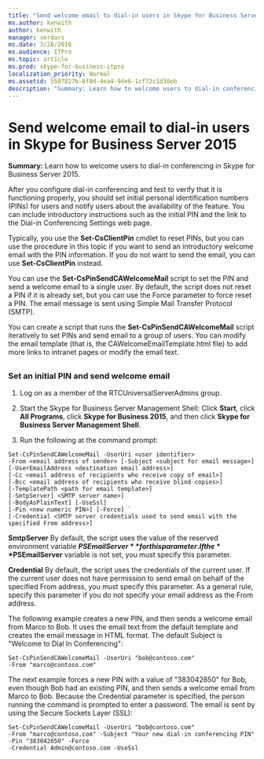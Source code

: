 ```yaml
---
title: "Send welcome email to dial-in users in Skype for Business Server 2015"
ms.author: kenwith
author: kenwith
manager: serdars
ms.date: 3/28/2016
ms.audience: ITPro
ms.topic: article
ms.prod: skype-for-business-itpro
localization_priority: Normal
ms.assetid: 5507827b-6f8d-4ea4-94e6-1cf72c1d38eb
description: "Summary: Learn how to welcome users to dial-in conferencing in Skype for Business Server 2015."
---
```


# Send welcome email to dial-in users in Skype for Business Server 2015
 
**Summary:** Learn how to welcome users to dial-in conferencing in Skype for Business Server 2015.
  
After you configure dial-in conferencing and test to verify that it is functioning properly, you should set initial personal identification numbers (PINs) for users and notify users about the availability of the feature. You can include introductory instructions such as the initial PIN and the link to the Dial-in Conferencing Settings web page. 
  
Typically, you use the **Set-CsClientPin** cmdlet to reset PINs, but you can use the procedure in this topic if you want to send an introductory welcome email with the PIN information. If you do not want to send the email, you can use **Set-CsClientPin** instead.
  
You can use the **Set-CsPinSendCAWelcomeMail** script to set the PIN and send a welcome email to a single user. By default, the script does not reset a PIN if it is already set, but you can use the Force parameter to force reset a PIN. The email message is sent using Simple Mail Transfer Protocol (SMTP).
  
You can create a script that runs the **Set-CsPinSendCAWelcomeMail** script iteratively to set PINs and send email to a group of users. You can modify the email template (that is, the CAWelcomeEmailTemplate.html file) to add more links to intranet pages or modify the email text.
  
## 

### Set an initial PIN and send welcome email

1. Log on as a member of the RTCUniversalServerAdmins group.
    
2. Start the Skype for Business Server Management Shell: Click **Start**, click **All Programs**, click **Skype for Business 2015**, and then click **Skype for Business Server Management Shell**.
    
3. Run the following at the command prompt:
    
  ```
  Set-CsPinSendCAWelcomeMail -UserUri <user identifier>
-From <email address of sender> [-Subject <subject for email message>]
[-UserEmailAddress <destination email address>]
[-Cc <email address of recipients who receive copy of email>]
[-Bcc <email address of recipients who receive blind copies>]
[-TemplatePath <path for email template>]
[-SmtpServer] <SMTP server name>]
[-BodyAsPlainText] [-UseSsl]
[-Pin <new numeric PIN>] [-Force] `
[-Credential <SMTP server credentials used to send email with the specified From address>]
  ```

**SmtpServer** By default, the script uses the value of the reserved environment variable **$PSEmailServer** for this parameter. If the **$PSEmailServer** variable is not set, you must specify this parameter.
    
**Credential** By default, the script uses the credentials of the current user. If the current user does not have permission to send email on behalf of the specified From address, you must specify this parameter. As a general rule, specify this parameter if you do not specify your email address as the From address.
    
The following example creates a new PIN, and then sends a welcome email from Marco to Bob. It uses the email text from the default template and creates the email message in HTML format. The default Subject is "Welcome to Dial In Conferencing":
  
```
Set-CsPinSendCAWelcomeMail -UserUri "bob@contoso.com"
-From "marco@contoso.com"
```

The next example forces a new PIN with a value of "383042650" for Bob, even though Bob had an existing PIN, and then sends a welcome email from Marco to Bob. Because the Credential parameter is specified, the person running the command is prompted to enter a password. The email is sent by using the Secure Sockets Layer (SSL):
  
```
Set-CsPinSendCAWelcomeMail -UserUri "bob@contoso.com"
-From "marco@contoso.com" -Subject "Your new dial-in conferencing PIN"
-Pin "383042650" -Force
-Credential Admin@contoso.com -UseSsl
```